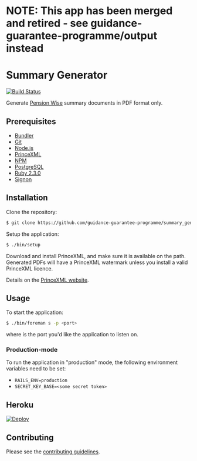# NOTE: This app has been merged and retired - see guidance-guarantee-programme/output instead

# Summary Generator

[![Build Status](https://travis-ci.org/guidance-guarantee-programme/summary_generator.svg?branch=master)](https://travis-ci.org/guidance-guarantee-programme/summary_generator)

Generate [Pension Wise] summary documents in PDF format only.


## Prerequisites

* [Bundler]
* [Git]
* [Node.js][Node]
* [PrinceXML]
* [NPM]         
* [PostgreSQL]
* [Ruby 2.3.0][Ruby]
* [Signon]


## Installation

Clone the repository:

```sh
$ git clone https://github.com/guidance-guarantee-programme/summary_generator.git
```

Setup the application:

```sh
$ ./bin/setup
```

Download and install PrinceXML, and make sure it is available on the path. Generated PDFs will
have a PrinceXML watermark unless you install a valid PrinceXML licence.

Details on the [PrinceXML website][princexml].

## Usage

To start the application:

```sh
$ ./bin/foreman s -p <port>
```

where <port> is the port you'd like the application to listen on.

### Production-mode

To run the application in "production" mode, the following environment variables need to be set:

* `RAILS_ENV=production`
* `SECRET_KEY_BASE=<some secret token>`

## Heroku

[![Deploy](https://www.herokucdn.com/deploy/button.png)](https://heroku.com/deploy)


## Contributing

Please see the [contributing guidelines](/CONTRIBUTING.md).

[bundler]: http://bundler.io
[git]: http://git-scm.com
[heroku]: https://www.heroku.com
[node]: http://nodejs.org
[npm]: https://www.npmjs.org
[pension wise]: https://www.pensionwise.gov.uk          
[postgresql]: http://www.postgresql.org
[princexml]: http://www.princexml.com/
[ruby]: http://www.ruby-lang.org/en
[signon]: https://github.com/guidance-guarantee-programme/signonotron2
